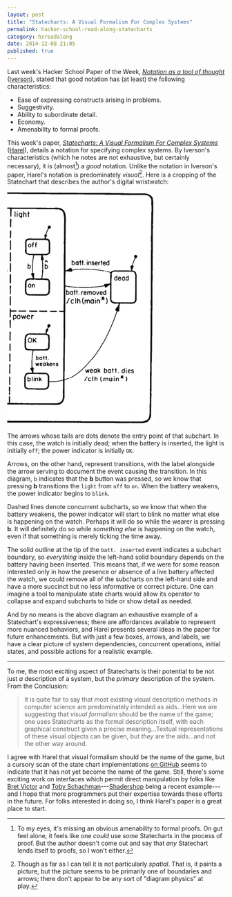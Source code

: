 ```yaml
---
layout: post
title: "Statecharts: A Visual Formalism For Complex Systems"
permalink: hacker-school-read-along-statecharts
category: hsreadalong
date: 2014-12-08 21:05
published: true
---
```


Last week's Hacker School Paper of the Week, [_Notation as a tool of thought_] \([Iverson]), stated that good notation has (at least) the following characteristics:

- Ease of expressing constructs arising in problems.
- Suggestivity.
- Ability to subordinate detail.
- Economy.
- Amenability to formal proofs.

This week's paper, [_Statecharts: A Visual Formalism For Complex Systems_] \([Harel]), details a notation for specifying complex systems.
By Iverson's characteristics (which he notes are not exhaustive, but certainly necessary), it is (almost[^1]) a _good_ notation.
Unlike the notation in Iverson's paper, Harel's notation is predominately _visual_[^2].
Here is a cropping of the Statechart that describes the author's digital wristwatch:

![Statechart example](/images/statechart-example.png)

The arrows whose tails are dots denote the entry point of that subchart.
In this case, the watch is initially dead; when the battery is inserted, the light is initially `off`; the power indicator is initially `OK`.

Arrows, on the other hand, represent transitions, with the label alongside the arrow serving to document the event causing the transition.
In this diagram, `b` indicates that the **b** button was pressed, so we know that pressing **b** transitions the `light` from `off` to `on`.
When the battery weakens, the power indicator begins to `blink`.

Dashed lines denote concurrent subcharts, so we know that when the battery weakens, the power indicator will start to blink no matter what else is happening on the watch.
Perhaps it will do so while the wearer is pressing **b**.
It will definitely do so while _something else_ is happening on the watch, even if that something is merely ticking the time away.

The solid outline at the tip of the `batt. inserted` event indicates a subchart boundary, so _everything_ inside the left-hand solid boundary depends on the battery having been inserted.
This means that, if we were for some reason interested only in how the presence or absence of a live battery affected the watch, we could remove all of the subcharts on the left-hand side and have a more succinct but no less informative or correct picture.
One can imagine a tool to manipulate state charts would allow its operator to collapse and expand subcharts to hide or show detail as needed.

And by no means is the above diagram an exhaustive example of a Statechart's expressiveness; there are affordances available to represent more nuanced behaviors, and Harel presents several ideas in the paper for future enhancements.
But with just a few boxes, arrows, and labels, we have a clear picture of system dependencies, concurrent operations, initial states, and possible actions for a realistic example.

---

To me, the most exciting aspect of Statecharts is their potential to be not just _a_ description of a system, but the _primary_ description of the system.
From the Conclusion:

> It is quite fair to say that most existing visual description methods in computer science are predominately intended as aids...Here we are suggesting that _visual formalism_ should be the name of the game; one uses Statecharts as the formal description itself, with each graphical construct given a precise meaning...Textual representations of these visual objects can be given, but _they_ are the aids...and not the other way around.

I agree with Harel that visual formalism should be the name of the game, but a cursory scan of the state chart implementations [on GitHub] seems to indicate that it has not yet become the name of the game.
Still, there's some exciting work on interfaces which permit direct manipulation by folks like [Bret Victor] and [Toby Schachman]---[Shadershop] being a recent example---and I hope that more programmers put their expertise towards these efforts in the future.
For folks interested in doing so, I think Harel's paper is a great place to start.

[_Notation as a tool of thought_]: http://www.eecg.toronto.edu/~jzhu/csc326/readings/iverson.pdf
[Iverson]: http://en.wikipedia.org/wiki/Kenneth_E._Iverson

[_Statecharts: A Visual Formalism For Complex Systems_]: http://www.inf.ed.ac.uk/teaching/courses/seoc/2004_2005/resources/statecharts.pdf
[Harel]: http://www.wisdom.weizmann.ac.il/~harel/

[on GitHub]: https://github.com/search?utf8=%E2%9C%93&q=statechart

[Bret Victor]: http://worrydream.com
[Toby Schachman]: http://tobyschachman.com
[Shadershop]: http://tobyschachman.com/Shadershop

[^1]: To my eyes, it's missing an obvious amenability to formal proofs. On gut feel alone, it feels like one _could_ use _some_ Statecharts in the process of proof. But the author doesn't come out and say that _any_ Statechart lends itself to proofs, so I won't either.
[^2]: Though as far as I can tell it is not particularly _spatial_. That is, it paints a picture, but the picture seems to be primarily one of boundaries and arrows; there don't appear to be any sort of "diagram physics" at play.
